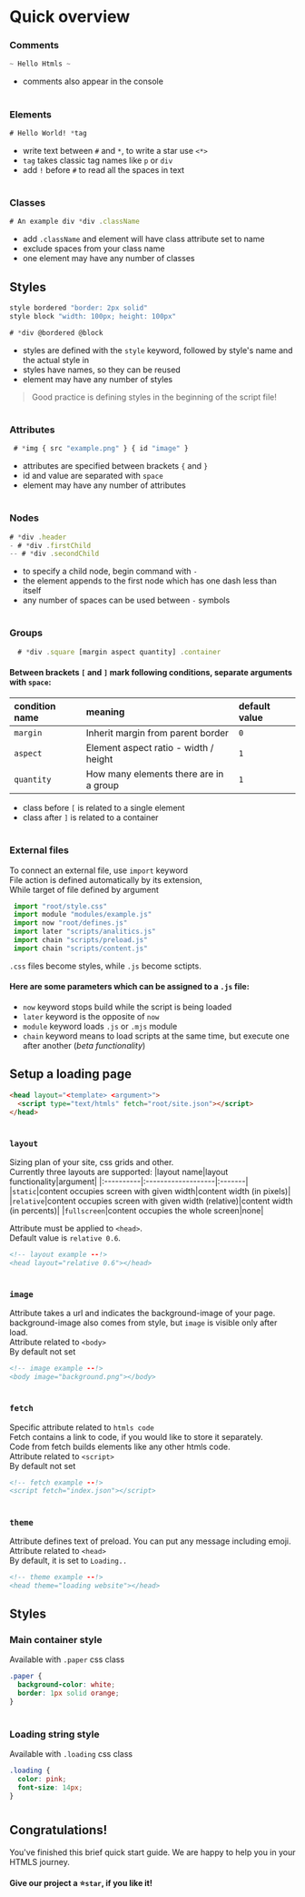# Quick overview
### Comments
```javascript
~ Hello Htmls ~
```
- comments also appear in the console
#
### Elements
```css
# Hello World! *tag
```
* write text between `#` and `*`, to write a star use `<*>`
* `tag` takes classic tag names like `p` or `div`
* add `!` before `#` to read all the spaces in text
#
### Classes
```javascript
# An example div *div .className
```
* add `.className` and element will have class attribute set to name
* exclude spaces from your class name
* one element may have any number of classes

## Styles
```javascript
style bordered "border: 2px solid"
style block "width: 100px; height: 100px"
```
```javascript
# *div @bordered @block
```
* styles are defined with the `style` keyword, followed by style's name and the actual style in 
* styles have names, so they can be reused
* element may have any number of styles
> Good practice is defining styles in the beginning of the script file!
#   
### Attributes 
```javascript
 # *img { src "example.png" } { id "image" }
```
* attributes are specified between brackets `{` and `}` 
* id and value are separated with `space` 
* element may have any number of attributes 
#
### Nodes
```javascript
# *div .header
- # *div .firstChild
-- # *div .secondChild
```
* to specify a child node, begin command with `-` 
* the element appends to the first node which has one dash less than itself
* any number of spaces can be used between `-` symbols
#
### Groups
```javascript
  # *div .square [margin aspect quantity] .container
```
#### Between brackets `[` and `]` mark following conditions, separate arguments with `space`:
|condition name|meaning|default value|
|:-------------|:------|:------------|
|`margin`|Inherit margin from parent border|`0`|
|`aspect`|Element aspect ratio - width / height|`1`|
|`quantity`|How many elements there are in a group|`1`|

* class before `[` is related to a single element
* class after `]` is related to a container
#
### External files
To connect an external file, use `import` keyword <br>
File action is defined automatically by its extension, <br>
While target of file defined by argument <br>

```javascript
 import "root/style.css"
 import module "modules/example.js"
 import now "root/defines.js"
 import later "scripts/analitics.js"
 import chain "scripts/preload.js"
 import chain "scripts/content.js"
```
`.css` files become styles, while `.js` become sctipts. 
#### Here are some parameters which can be assigned to a `.js` file:
* `now` keyword stops build while the script is being loaded
* `later` keyword is the opposite of `now`
* `module` keyword loads `.js` or `.mjs` module
* `chain` keyword means to load scripts at the same time, but execute one after another (*beta functionality*)

## Setup a loading page
```HTML
<head layout="<template> <argument>">
  <script type="text/htmls" fetch="root/site.json"></script>
</head>
```
#
### `layout`
Sizing plan of your site, css grids and other. <br>
Currently three layouts are supported:
|layout name|layout functionality|argument|
|:----------|:-------------------|:-------|
|`static`|content occupies screen with given width|content width (in pixels)|
|`relative`|content occupies screen with given width (relative)|content width (in percents)|
|`fullscreen`|content occupies the whole screen|none|

 Attribute must be applied to `<head>`. <br>
 Default value is `relative 0.6`.
 ```html
<!-- layout example --!>
<head layout="relative 0.6"></head>
```
#
### `image`
Attribute takes a url and indicates the background-image of your page. <br>
background-image also comes from style, but `image` is visible only after load. <br>
Attribute related to `<body>` <br>
By default not set <br>
 ```html
<!-- image example --!>
<body image="background.png"></body>
```
#
### `fetch`
Specific attribute related to `htmls code` <br>
Fetch contains a link to code, if you would like to store it separately. <br>
Code from fetch builds elements like any other htmls code. <br>
Attribute related to `<script>` <br>
By default not set <br>
 ```html
<!-- fetch example --!>
<script fetch="index.json"></script>
```
#
### `theme`
Attribute defines text of preload. You can put any message including emoji. <br>
Attribute related to `<head>` <br>
By default, it is set to `Loading..` <br>
 ```html
<!-- theme example --!>
<head theme="loading website"></head>
```

## Styles
### Main container style
Available with `.paper` css class
```css
.paper {
  background-color: white;
  border: 1px solid orange;
}
```
#
### Loading string style 
Available with `.loading` css class
```css
.loading {
  color: pink;
  font-size: 14px;
}
```
#

## Congratulations!
You've finished this brief quick start guide. We are happy to help you in your HTMLS journey. <br>
#### Give our project a ⭐`star`, if you like it!
